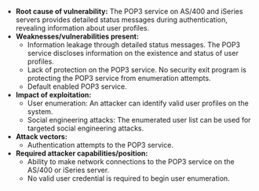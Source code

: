 - **Root cause of vulnerability:** The POP3 service on AS/400 and iSeries servers provides detailed status messages during authentication, revealing information about user profiles.
- **Weaknesses/vulnerabilities present:**
    - Information leakage through detailed status messages. The POP3 service discloses information on the existence and status of user profiles.
    - Lack of protection on the POP3 service. No security exit program is protecting the POP3 service from enumeration attempts.
    - Default enabled POP3 service.
- **Impact of exploitation:**
    - User enumeration: An attacker can identify valid user profiles on the system.
    - Social engineering attacks: The enumerated user list can be used for targeted social engineering attacks.
- **Attack vectors:**
    - Authentication attempts to the POP3 service.
- **Required attacker capabilities/position:**
    - Ability to make network connections to the POP3 service on the AS/400 or iSeries server.
    - No valid user credential is required to begin user enumeration.